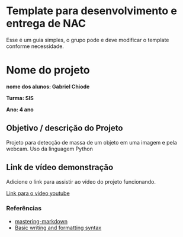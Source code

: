 # Template para desenvolvimento e entrega de NAC

Esse é um guia simples, o grupo pode e deve modificar o template conforme necessidade. 

# Nome do projeto

**nome dos alunos: Gabriel Chiode** 

**Turma: SIS**

**Ano: 4 ano**

## Objetivo / descrição do Projeto

Projeto para detecção de massa de um objeto em uma imagem e pela webcam. Uso da linguagem Python

## Link de vídeo demonstração

Adicione o link para assistir ao vídeo do projeto funcionando.

[Link para o video youtube](https://youtu.be/rAKpgoqykXU)


### Referências 

* [mastering-markdown](https://guides.github.com/features/mastering-markdown/)
* [Basic writing and formatting syntax](https://docs.github.com/en/github/writing-on-github/getting-started-with-writing-and-formatting-on-github/basic-writing-and-formatting-syntax)
